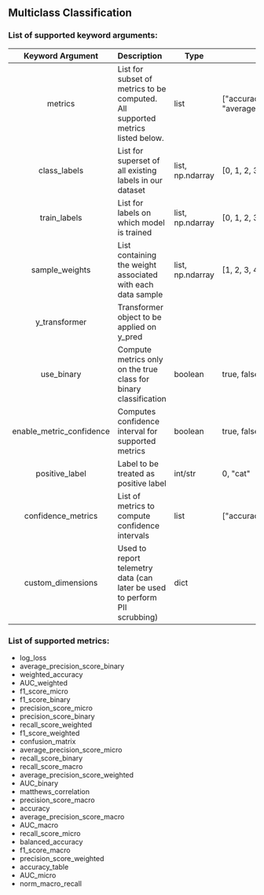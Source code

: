 ## Multiclass Classification

### List of supported keyword arguments:

|     Keyword Argument     | Description                                                                    | Type             | Sample                                                          |
|:------------------------:|:-------------------------------------------------------------------------------|------------------|-----------------------------------------------------------------|
|         metrics          | List for subset of metrics to be computed. All supported metrics listed below. | list<str>        | ["accuracy", "f1_score_micro", "average_precision_score_macro"] |
|       class_labels       | List for superset of all existing labels in our dataset                        | list, np.ndarray | [0, 1, 2, 3], ["cat", "dog", "panda"]        |
|       train_labels       | List for labels on which model is trained                                      | list, np.ndarray | [0, 1, 2, 3], ["cat", "dog", "panda"]        |
|      sample_weights      | List containing the weight associated with each data sample                    | list, np.ndarray | [1, 2, 3, 4, 5, 6]                                              |
|      y_transformer       | Transformer object to be applied on y_pred                                     |                  |                                                                 |
|        use_binary        | Compute metrics only on the true class for binary classification               | boolean          | true, false                                                     |
| enable_metric_confidence | Computes confidence interval for supported metrics                             | boolean          | true, false                                                     |
|      positive_label      | Label to be treated as positive label                                          | int/str          | 0, "cat"                                              |
|    confidence_metrics    | List of metrics to compute confidence intervals                                | list<str>        | ["accuracy", "f1_score_micro"]                                  |
|    custom_dimensions     | Used to report telemetry data (can later be used to perform PII scrubbing)     | dict             |                                                                 |

### List of supported metrics:

* log_loss
* average_precision_score_binary
* weighted_accuracy
* AUC_weighted
* f1_score_micro
* f1_score_binary
* precision_score_micro
* precision_score_binary
* recall_score_weighted
* f1_score_weighted
* confusion_matrix
* average_precision_score_micro
* recall_score_binary
* recall_score_macro
* average_precision_score_weighted
* AUC_binary
* matthews_correlation
* precision_score_macro
* accuracy
* average_precision_score_macro
* AUC_macro
* recall_score_micro
* balanced_accuracy
* f1_score_macro
* precision_score_weighted
* accuracy_table
* AUC_micro
* norm_macro_recall